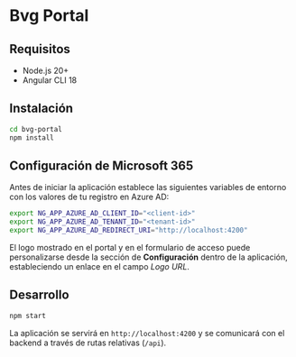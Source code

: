 # Bvg Portal

## Requisitos

- Node.js 20+
- Angular CLI 18

## Instalación

```bash
cd bvg-portal
npm install
```

## Configuración de Microsoft 365

Antes de iniciar la aplicación establece las siguientes variables de entorno con los valores de tu registro en Azure AD:

```bash
export NG_APP_AZURE_AD_CLIENT_ID="<client-id>"
export NG_APP_AZURE_AD_TENANT_ID="<tenant-id>"
export NG_APP_AZURE_AD_REDIRECT_URI="http://localhost:4200"
```

El logo mostrado en el portal y en el formulario de acceso puede personalizarse desde la sección de **Configuración** dentro de la aplicación, estableciendo un enlace en el campo *Logo URL*.

## Desarrollo

```bash
npm start
```

La aplicación se servirá en `http://localhost:4200` y se comunicará con el backend a través de rutas relativas (`/api`).
